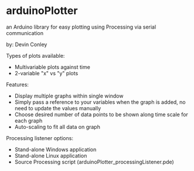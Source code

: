 # arduinoPlotter
an Arduino library for easy plotting using Processing via serial communication

by: Devin Conley

Types of plots available:
* Multivariable plots against time
* 2-variable "x" vs "y" plots

Features:
* Display multiple graphs within single window 
* Simply pass a reference to your variables when the graph is added, no need to update the values manually
* Choose desired number of data points to be shown along time scale for each graph
* Auto-scaling to fit all data on graph

Processing listener options:
* Stand-alone Windows application
* Stand-alone Linux application
* Source Processing script (arduinoPlotter_processingListener.pde)
